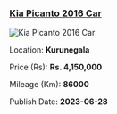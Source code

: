 
<!-- 4552ddc3d2b1751f8e7d689cae371fd4 -->

### [Kia Picanto 2016 Car](https://riyasewana.com/buy/kia-picanto-sale-kurunegala-6556826)

![Kia Picanto 2016 Car](https://riyasewana.com/thumb/thumbkia-picanto-282010324321.jpg)

Location: **Kurunegala**

Price (Rs): **Rs. 4,150,000**

Mileage (Km): **86000**

Publish Date: **2023-06-28**

